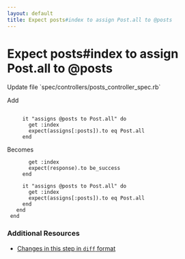 ```yaml
---
layout: default
title: Expect posts#index to assign Post.all to @posts
---
```


<h1 id="main">Expect posts#index to assign Post.all to @posts</h1>
Update file `spec/controllers/posts_controller_spec.rb`

Add
<pre><code> 
     it &quot;assigns @posts to Post.all&quot; do
       get :index
       expect(assigns[:posts]).to eq Post.all
     end</code></pre>


Becomes
<pre><code>       get :index
       expect(response).to be_success
     end
 
     it &quot;assigns @posts to Post.all&quot; do
       get :index
       expect(assigns[:posts]).to eq Post.all
     end
   end
 end
</code></pre>



### Additional Resources

* [Changes in this step in `diff` format](https://github.com/stevenhallen/rails_getting_started_bdd/commit/7b456dea5eab32097179722d9e47cd14c450bb05)

